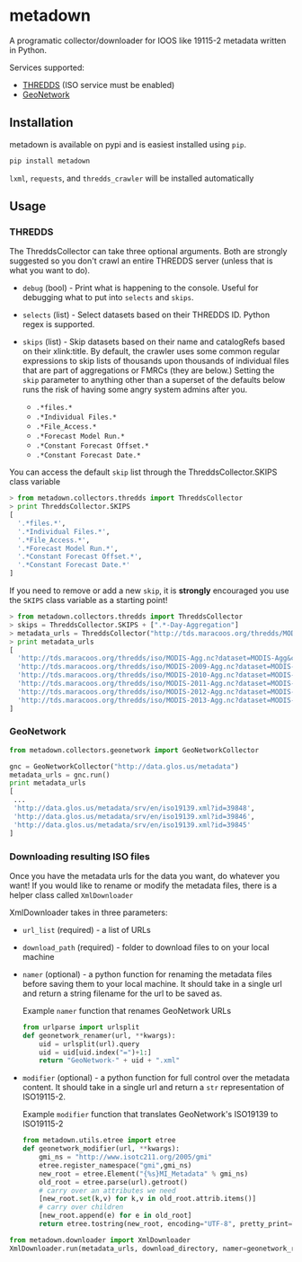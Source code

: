 metadown
========

A programatic collector/downloader for IOOS like 19115-2 metadata written in Python.

Services supported:

* [THREDDS](http://www.unidata.ucar.edu/projects/THREDDS/) (ISO service must be enabled)
* [GeoNetwork](http://geonetwork-opensource.org/)

## Installation

metadown is available on pypi and is easiest installed using `pip`.

```bash
pip install metadown
```
`lxml`, `requests`, and `thredds_crawler` will be installed automatically

## Usage

### THREDDS

The ThreddsCollector can take three optional arguments. Both are strongly suggested so you don't crawl an
entire THREDDS server (unless that is what you want to do).

* `debug` (bool) - Print what is happening to the console.  Useful for debugging what to put into `selects` and `skips`.
* `selects` (list) - Select datasets based on their THREDDS ID. Python regex is supported.
* `skips` (list) - Skip datasets based on their name and catalogRefs based on their xlink:title. By default, the crawler uses some common regular expressions to skip lists of thousands upon thousands of individual files that are part of aggregations or FMRCs (they are below.)  Setting the `skip` parameter to anything other than a superset of the defaults below runs the risk of having some angry system admins after you.

    *  `.*files.*`
    *  `.*Individual Files.*`
    *  `.*File_Access.*`
    *  `.*Forecast Model Run.*`
    *  `.*Constant Forecast Offset.*`
    *  `.*Constant Forecast Date.*`
    
You can access the default `skip` list through the ThreddsCollector.SKIPS class variable
```python
> from metadown.collectors.thredds import ThreddsCollector
> print ThreddsCollector.SKIPS
[
  '.*files.*',
  '.*Individual Files.*',
  '.*File_Access.*',
  '.*Forecast Model Run.*',
  '.*Constant Forecast Offset.*',
  '.*Constant Forecast Date.*'
]
```

If you need to remove or add a new `skip`, it is **strongly** encouraged you use the `SKIPS` class variable as a starting point!

```python
> from metadown.collectors.thredds import ThreddsCollector
> skips = ThreddsCollector.SKIPS + [".*-Day-Aggregation"]
> metadata_urls = ThreddsCollector("http://tds.maracoos.org/thredds/MODIS.xml", selects=[".*-Agg"], skips=skips).run()
> print metadata_urls
[
  'http://tds.maracoos.org/thredds/iso/MODIS-Agg.nc?dataset=MODIS-Agg&catalog=http://tds.maracoos.org/thredds/MODIS.xml',
  'http://tds.maracoos.org/thredds/iso/MODIS-2009-Agg.nc?dataset=MODIS-2009-Agg&catalog=http://tds.maracoos.org/thredds/MODIS.xml',
  'http://tds.maracoos.org/thredds/iso/MODIS-2010-Agg.nc?dataset=MODIS-2010-Agg&catalog=http://tds.maracoos.org/thredds/MODIS.xml',
  'http://tds.maracoos.org/thredds/iso/MODIS-2011-Agg.nc?dataset=MODIS-2011-Agg&catalog=http://tds.maracoos.org/thredds/MODIS.xml',
  'http://tds.maracoos.org/thredds/iso/MODIS-2012-Agg.nc?dataset=MODIS-2012-Agg&catalog=http://tds.maracoos.org/thredds/MODIS.xml',
  'http://tds.maracoos.org/thredds/iso/MODIS-2013-Agg.nc?dataset=MODIS-2013-Agg&catalog=http://tds.maracoos.org/thredds/MODIS.xml'
]
```


### GeoNetwork

```python
from metadown.collectors.geonetwork import GeoNetworkCollector

gnc = GeoNetworkCollector("http://data.glos.us/metadata")
metadata_urls = gnc.run()
print metadata_urls
[
 ...
 'http://data.glos.us/metadata/srv/en/iso19139.xml?id=39848', 
 'http://data.glos.us/metadata/srv/en/iso19139.xml?id=39846', 
 'http://data.glos.us/metadata/srv/en/iso19139.xml?id=39845'
]
```


### Downloading resulting ISO files

Once you have the metadata urls for the data you want, do whatever you want!
If you would like to rename or modify the metadata files, there is a helper class called `XmlDownloader`

XmlDownloader takes in three parameters:

* `url_list` (required) - a list of URLs
* `download_path` (required) - folder to download files to on your local machine
* `namer` (optional) - a python function for renaming the metadata files before saving them to your local machine.  It should take in a single url and return a string filename for the url to be saved as.
    
    Example `namer` function that renames GeoNetwork URLs
    ```python
    from urlparse import urlsplit
    def geonetwork_renamer(url, **kwargs):
        uid = urlsplit(url).query
        uid = uid[uid.index("=")+1:]
        return "GeoNetwork-" + uid + ".xml"
    ``` 

* `modifier` (optional) - a python function for full control over the metadata content.  It should take in a single url and return a `str` representation of ISO19115-2.

    Example `modifier` function that translates GeoNetwork's ISO19139 to ISO19115-2
    ```python
    from metadown.utils.etree import etree
    def geonetwork_modifier(url, **kwargs):
        gmi_ns = "http://www.isotc211.org/2005/gmi"
        etree.register_namespace("gmi",gmi_ns)
        new_root = etree.Element("{%s}MI_Metadata" % gmi_ns)
        old_root = etree.parse(url).getroot()
        # carry over an attributes we need
        [new_root.set(k,v) for k,v in old_root.attrib.items()]
        # carry over children
        [new_root.append(e) for e in old_root]
        return etree.tostring(new_root, encoding="UTF-8", pretty_print=True, xml_declaration=True)
    ```

```python
from metadown.downloader import XmlDownloader
XmlDownloader.run(metadata_urls, download_directory, namer=geonetwork_renamer, modifier=geonetwork_modifier)
```
